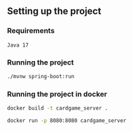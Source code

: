 ## Setting up the project

### Requirements

```
Java 17
```

### Running the project

```sh
./mvnw spring-boot:run
```

### Running the project in docker

```sh
docker build -t cardgame_server .
```

```sh
docker run -p 8080:8080 cardgame_server
```
